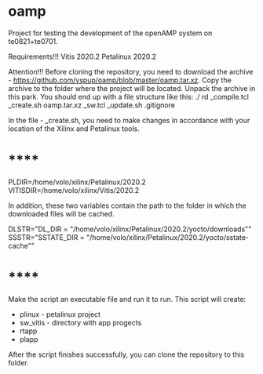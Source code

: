 # oamp
Project for testing the development of the openAMP system on te0821+te0701.

Requirements!!!
Vitis 2020.2
Petalinux 2020.2

Attention!!!
Before cloning the repository, you need to download the archive - https://github.com/vspup/oamp/blob/master/oamp.tar.xz. 
Copy the archive to the folder where the project will be located. 
Unpack the archive in this park. 
You should end up with a file structure like this:
./
  rd
  _compile.tcl
  _create.sh
  oamp.tar.xz
  _sw.tcl
  _update.sh
  .gitignore
  
In the file - _create.sh, you need to make changes in accordance with your location of the Xilinx and Petalinux tools.
  
  # ****
  PLDIR=/home/volo/xilinx/Petalinux/2020.2
  VITISDIR=/home/volo/xilinx/Vitis/2020.2

In addition, these two variables contain the path to the folder in which the downloaded files will be cached.
  
  DLSTR="DL_DIR = \"/home/volo/xilinx/Petalinux/2020.2/yocto/downloads\""
  SSSTR="SSTATE_DIR = \"/home/volo/xilinx/Petalinux/2020.2/yocto/sstate-cache\""
  # ****

Make the script an executable file and run it to run. This script will create:
- plinux - petalinux project
- sw_vitis - directory with app progects
- rtapp
- plapp

After the script finishes successfully, you can clone the repository to this folder.
